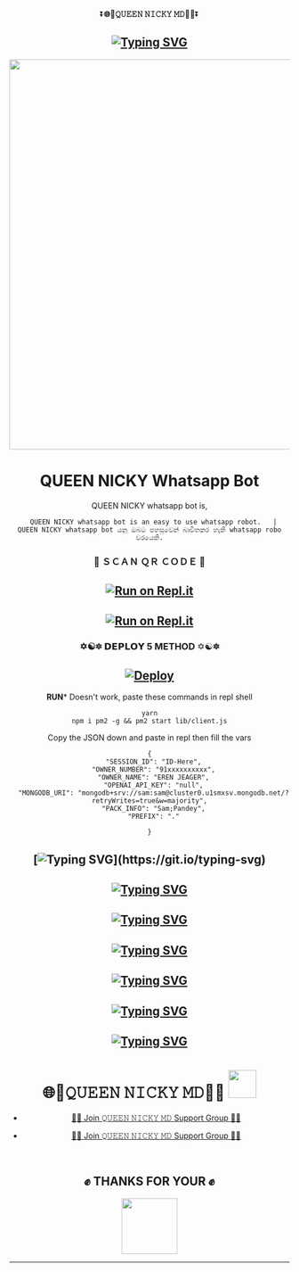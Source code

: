 <div align="center">
    ⏬<b>🌐🤍𝚀𝚄𝙴𝙴𝙽 𝙽𝙸𝙲𝙺𝚈 𝙼𝙳🤍🌐</b>⏬</b>

  
<div align="center">
</p>


## [![Typing SVG](https://readme-typing-svg.herokuapp.com?font=Rockstar-ExtraBold&color=F00&lines=𝚆𝙴𝙻𝙲𝙾𝙼𝙴+𝚃𝙾+𝚀𝚄𝙴𝙴𝙽+𝙽𝙸𝙲𝙺𝚈+𝚆𝙷𝙰𝚃𝚂𝙰𝙿𝙿+𝙱𝙾𝚃;𝙼𝙰𝙳𝙴+𝙱𝚈+𝙳𝚄𝙼𝙸𝙳𝚄)](https://git.io/typing-svg)

   <p align="center">
<a href="https://github.com/nipuna15">
    <img src="https://telegra.ph/file/c7040406048b68186d012.jpg" width="700px">
  </a>
  

# QUEEN NICKY Whatsapp Bot


QUEEN NICKY whatsapp bot is,

      QUEEN NICKY whatsapp bot is an easy to use whatsapp robot.   |  QUEEN NICKY whatsapp bot යනු ඔබට පහසුවෙන් බාවිතකර හැකි whatsapp robo වරයෙකි.


  
 
### 📸 ＳＣＡＮ ＱＲ ＣＯＤＥ 📸
 ## [![Run on Repl.it](https://repl.it/badge/github/quiec/whatsAlfa)](https://replit.com/@nipunarangana/BLUE-LION-V2?v=1)

## [![Run on Repl.it](https://repl.it/badge/github/quiec/whatsAlfa)](https://nipuna-qr-f17ba91959c7.herokuapp.com/)




 ### ✡☯🔯  𝗗𝗘𝗣𝗟𝗢𝗬 5 METHOD ✡☯🔯


## [![Deploy](https://www.herokucdn.com/deploy/button.svg)](https://heroku.com/deploy?template=https://github.com/nipuna15/Blue-Lion-V2.git)
  

**RUN*** Doesn't work, paste these commands in repl shell

```
yarn
npm i pm2 -g && pm2 start lib/client.js
```
Copy the JSON down and paste in repl then fill the vars

```
{
  "SESSION_ID": "ID-Here",
  "OWNER_NUMBER": "91xxxxxxxxxx",
  "OWNER_NAME": "EREN JEAGER",
  "OPENAI_API_KEY": "null",
  "MONGODB_URI": "mongodb+srv://sam:sam@cluster0.u1smxsv.mongodb.net/?retryWrites=true&w=majority",
  "PACK_INFO": "Sam;Pandey",
  "PREFIX": "."
   
}
```
    
   ## [![Typing SVG](https://readme-typing-svg.herokuapp.com?font=Rockstar-ExtraBold&color=008000&lines=HOW+TO+DEVOLP+BY;MADE+BY+DUMIDU..)](https://git.io/typing-svg)
   
   ## [![Typing SVG](https://readme-typing-svg.herokuapp.com?font=Rockstar-ExtraBold&color=F008000&lines=1.+Fork+This+Repo)](https://github.com/QUEENNICKYMDv1/QUEEN-NICKY-MD-V1-)
   ## [![Typing SVG](https://readme-typing-svg.herokuapp.com?font=Rockstar-ExtraBold&color=F008000&lines=2.+Scan+QR+Code)]([[https://github.com/nipuna15](https://github.com/QUEENNICKYMDv1/QUEEN-NICKY-MD-V1-)](https://github.com/QUEENNICKYMDv1/QUEEN-NICKY-MD-V1-))
   ## [![Typing SVG](https://readme-typing-svg.herokuapp.com?font=Rockstar-ExtraBold&color=F008000&lines=3.+Make+Heroku+&+Uffizzi+Deploy+Link+Your+own)]([https://github.com/nipuna15](https://github.com/QUEENNICKYMDv1/QUEEN-NICKY-MD-V1-))
   ## [![Typing SVG](https://readme-typing-svg.herokuapp.com?font=Rockstar-ExtraBold&color=F008000&lines=4.+Add+App+Name+And+Deploy)]([https://github.com/nipuna15](https://github.com/QUEENNICKYMDv1/QUEEN-NICKY-MD-V1-))
   ## [![Typing SVG](https://readme-typing-svg.herokuapp.com?font=Rockstar-ExtraBold&color=F008000&lines=5.+Watch+Your+Heroku+Log)]([https://github.com/nipuna15](https://github.com/QUEENNICKYMDv1/QUEEN-NICKY-MD-V1-))

   
## [![Typing SVG](https://readme-typing-svg.herokuapp.com?font=Rockstar-ExtraBold&color=F00&lines=If+you+think+this+bot+is+not+good;deploy+another+bot+you+like;If+you+become+Question+about+bot;join+our+Whatsapp+support+group;to+solve+it+♥️)](https://git.io/typing-svg)
  
#  🌐🤍𝚀𝚄𝙴𝙴𝙽 𝙽𝙸𝙲𝙺𝚈 𝙼𝙳🤍🌐  <img src="https://camo.githubusercontent.com/2c8b3670d933220ae3c023fa1d568682975cce3f10799d0d3ff5ecac394b4ee8/68747470733a2f2f6d656469612e67697068792e636f6d2f6d656469612f31326f75664342304d795a31476f2f67697068792e676966" width="50px">

* [🧑‍💻 Join 𝚀𝚄𝙴𝙴𝙽 𝙽𝙸𝙲𝙺𝚈 𝙼𝙳 Support Group 🧑‍💻](https://chat.whatsapp.com/JBjM2yRpqJD5rGUEKQOpHi)

* [🧑‍💻 Join 𝚀𝚄𝙴𝙴𝙽 𝙽𝙸𝙲𝙺𝚈 𝙼𝙳 Support Group 🧑‍💻](https://chat.whatsapp.com/GkYZvcVSUSR1WBvl6rBpiw)


<br>
<div>
<h2 align="center">✊ THANKS FOR YOUR ✊</h2>
<div align="center">
<img src="https://telegra.ph/file/c7040406048b68186d012.jpg"   width="100px">
</div>
<hr>
</div>
</div>
    </center>
</body>

